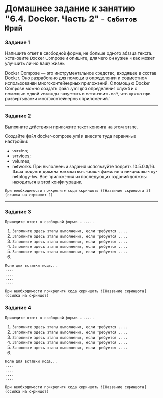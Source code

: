 # Домашнее задание к занятию "6.4. Docker. Часть 2" - `Сабитов Юрий`

### Задание 1

Напишите ответ в свободной форме, не больше одного абзаца текста.
Установите Docker Compose и опишите, для чего он нужен и как может улучшить лично вашу жизнь.


Docker Compose — это инструментальное средство, входящее в состав Docker. Оно разработано для помощи в определении и совместном использовании многоконтейнерных приложений. С помощью Docker Compose можно создать файл .yml для определения служб и с помощью одной команды запустить и остановить всё, что нужно при развертывании многоконтейнерных приложений.`


---

### Задание 2

Выполните действия и приложите текст конфига на этом этапе.

Создайте файл docker-compose.yml и внесите туда первичные настройки:

- version;
- services;
- volumes;
- networks.
При выполнении задания используйте подсеть 10.5.0.0/16. Ваша подсеть должна называться: <ваши фамилия и инициалы>-my-netology-hw. Все приложения из последующих заданий должны находиться в этой конфигурации.

`При необходимости прикрепитe сюда скриншоты
![Название скриншота 2](ссылка на скриншот 2)`


---

### Задание 3

`Приведите ответ в свободной форме........`

1. `Заполните здесь этапы выполнения, если требуется ....`
2. `Заполните здесь этапы выполнения, если требуется ....`
3. `Заполните здесь этапы выполнения, если требуется ....`
4. `Заполните здесь этапы выполнения, если требуется ....`
5. `Заполните здесь этапы выполнения, если требуется ....`
6. 

```
Поле для вставки кода...
....
....
....
....
```

`При необходимости прикрепитe сюда скриншоты
![Название скриншота](ссылка на скриншот)`

### Задание 4

`Приведите ответ в свободной форме........`

1. `Заполните здесь этапы выполнения, если требуется ....`
2. `Заполните здесь этапы выполнения, если требуется ....`
3. `Заполните здесь этапы выполнения, если требуется ....`
4. `Заполните здесь этапы выполнения, если требуется ....`
5. `Заполните здесь этапы выполнения, если требуется ....`
6. 

```
Поле для вставки кода...
....
....
....
....
```

`При необходимости прикрепитe сюда скриншоты
![Название скриншота](ссылка на скриншот)`
